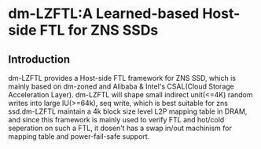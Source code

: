 # dm-LZFTL:A Learned-based Host-side FTL for ZNS SSDs

## Introduction
dm-LZFTL provides a Host-side FTL framework for ZNS SSD, which is mainly based on dm-zoned and Alibaba & Intel's CSAL(Cloud Storage Acceleration Layer).
dm-LZFTL will shape small indirect unit(<=4K) random writes into large IU(>=64k), seq write, which is best suitable for zns ssd.dm-LZFTL maintain a 4k block size level L2P mapping table in DRAM, and since this framework is mainly used to verify FTL and hot/cold seperation on such a FTL, it dosen't has a swap in/out machinism for mapping table and power-fail-safe support.
 

